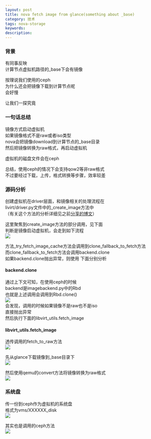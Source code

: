 ```yaml
---
layout: post
title: nova fetch image from glance(something about _base)
category: 技术
tags: nova-storage
keywords: 
description: 
---
```


### 背景 ###

有同事反映  
计算节点虚拟机路径的_base下会有镜像  

按理说我们使用的ceph  
为什么还会把镜像下载到计算节点呢  
会好慢  

让我们一探究竟  

### 一句话总结 ###

镜像方式启动虚拟机  
如果镜像格式不是raw或者iso类型  
nova会把镜像download到计算节点的_base目录  
然后把镜像转换为raw格式，再启动虚拟机  

虚拟机的磁盘文件会在ceph

总结，使用ceph的情况下会支持qow2等非raw格式  
不过要经过下载，上传，格式转换等步骤，效率较差  

### 源码分析 ###

创建虚拟机在driver层面，和镜像相关的处理流程在  
livirt/driver.py文件中的_create_image方法中  
（有关这个方法的分析详细见之前[分享的博文](http://www.hanbaoying.com/2016/05/03/_create_image.html)）

这里聚焦到create_image方法的部分调用，见下面  
判断是镜像启动虚拟机，会走到如下流程  
![](http://i.imgur.com/HDHStxH.png)  

方法_try_fetch_image_cache方法会调用到clone_fallback_to_fetch方法  
而clone_fallback_to_fetch方法会调用backend.clone  
如果backend.clone抛出异常，则使用
下面分别分析

#### backend.clone ####

通过上下文可知，在使用ceph的时候  
backend是imagebackend.py中的Rbd  
也就是上述调用会调用到Rbd.clone()  
![](http://i.imgur.com/MVaP6Eu.png)  
会发现，调用的时候如果镜像不是raw也不是iso  
直接抛出异常  
然后执行下面的libvirt_utils.fetch_image

#### libvirt_utils.fetch_image ####

透传调用的fetch_to_raw方法  
![](http://i.imgur.com/eDn5DLz.png)


先从glance下载镜像到_base目录下  
![](http://i.imgur.com/VcR43j4.png)  

然后使用qemu的convert方法将镜像转换为raw格式  
![](http://i.imgur.com/oeIJF23.png)

### 系统盘 ###

传一份到ceph作为虚拟机的系统盘  
格式为vms/XXXXXX_disk  
![](http://i.imgur.com/choVHXz.png)  

其实也是调用的ceph方法  
![](http://i.imgur.com/XRI1I31.png)  